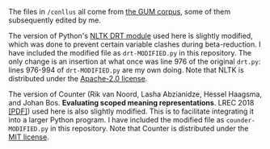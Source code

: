 The files in `/conllus` all come from [the GUM corpus](http://universal.grew.fr/?corpus=UD_English-GUM@2.10), some of them subsequently edited by me.

The version of Python's [NLTK DRT module](https://www.nltk.org/howto/drt.html) used here is slightly modified, which was done to prevent certain variable clashes during beta-reduction. I have included the modified file as `drt-MODIFIED.py` in this repository. The only change is an insertion at what once was line 976 of the original `drt.py`: lines 976-994 of `drt-MODIFIED.py` are my own doing. Note that NLTK is distributed under the [Apache-2.0 license](https://www.apache.org/licenses/LICENSE-2.0).

The version of Counter (Rik van Noord, Lasha Abzianidze, Hessel Haagsma, and Johan Bos. **Evaluating scoped meaning representations**. LREC 2018 [\[PDF\]](https://www.aclweb.org/anthology/L18-1267.pdf)) used here is also slightly modified. This is to facilitate integrating it into a larger Python program. I have included the modified file as `counder-MODIFIED.py` in this repository. Note that Counter is distributed under the [MIT license](https://mit-license.org/).